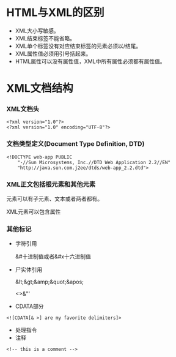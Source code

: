 # HTML与XML的区别
- XML大小写敏感。
- XML结束标签不能省略。
- XML单个标签没有对应结束标签的元素必须以/结尾。
- XML属性值必须用引号括起来。
- HTML属性可以没有属性值，XML中所有属性必须都有属性值。
# XML文档结构

### XML文档头
```
<?xml version="1.0"?>
<?xml version="1.0" encoding="UTF-8"?>
```
### 文档类型定义(Document Type Definition, DTD)
```
<!DOCTYPE web-app PUBLIC
    "-//Sun Microsystems, Inc.//DTD Web Application 2.2//EN"
    "http://java.sun.com.j2ee/dtds/web-app_2.2.dtd">
```
### XML正文包括根元素和其他元素

元素可以有子元素、文本或者两者都有。

XML元素可以包含属性

### 其他标记

- 字符引用
    
    &#十进制值或者&#x十六进制值
- 尸实体引用

    \&lt;\&gt;\&amp;\&quot;\&apos;
    
    &lt;&gt;&amp;&quot;&apos;
- CDATA部分
```
<![CDATA[& >] are my favorite delimiters]>
```
- 处理指令
- 注释
```
<!-- this is a comment -->
```